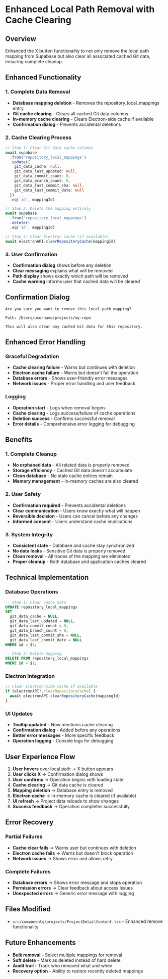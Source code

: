 # Enhanced Local Path Removal with Cache Clearing

## Overview
Enhanced the X button functionality to not only remove the local path mapping from Supabase but also clear all associated cached Git data, ensuring complete cleanup.

## Enhanced Functionality

### 1. **Complete Data Removal**
- **Database mapping deletion** - Removes the repository_local_mappings entry
- **Git cache clearing** - Clears all cached Git data columns
- **In-memory cache clearing** - Clears Electron-side cache if available
- **Confirmation dialog** - Prevents accidental deletions

### 2. **Cache Clearing Process**
```typescript
// Step 1: Clear Git data cache columns
await supabase
  .from('repository_local_mappings')
  .update({
    git_data_cache: null,
    git_data_last_updated: null,
    git_data_commit_count: 0,
    git_data_branch_count: 0,
    git_data_last_commit_sha: null,
    git_data_last_commit_date: null
  })
  .eq('id', mappingId)

// Step 2: Delete the mapping entirely
await supabase
  .from('repository_local_mappings')
  .delete()
  .eq('id', mappingId)

// Step 3: Clear Electron cache (if available)
await electronAPI.clearRepositoryCache(mappingId)
```

### 3. **User Confirmation**
- **Confirmation dialog** shows before any deletion
- **Clear messaging** explains what will be removed
- **Path display** shows exactly which path will be removed
- **Cache warning** informs user that cached data will be cleared

## Confirmation Dialog
```
Are you sure you want to remove this local path mapping?

Path: /Users/username/projects/my-repo

This will also clear any cached Git data for this repository.
```

## Enhanced Error Handling

### Graceful Degradation
- **Cache clearing failure** - Warns but continues with deletion
- **Electron cache failure** - Warns but doesn't fail the operation
- **Database errors** - Shows user-friendly error messages
- **Network issues** - Proper error handling and user feedback

### Logging
- **Operation start** - Logs when removal begins
- **Cache clearing** - Logs success/failure of cache operations
- **Deletion success** - Confirms successful removal
- **Error details** - Comprehensive error logging for debugging

## Benefits

### 1. **Complete Cleanup**
- **No orphaned data** - All related data is properly removed
- **Storage efficiency** - Cached Git data doesn't accumulate
- **Clean database** - No stale cache entries remain
- **Memory management** - In-memory caches are also cleared

### 2. **User Safety**
- **Confirmation required** - Prevents accidental deletions
- **Clear communication** - Users know exactly what will happen
- **Reversible decision** - Users can cancel before any changes
- **Informed consent** - Users understand cache implications

### 3. **System Integrity**
- **Consistent state** - Database and cache stay synchronized
- **No data leaks** - Sensitive Git data is properly removed
- **Clean removal** - All traces of the mapping are eliminated
- **Proper cleanup** - Both database and application caches cleared

## Technical Implementation

### Database Operations
```sql
-- Step 1: Clear cache data
UPDATE repository_local_mappings 
SET 
  git_data_cache = NULL,
  git_data_last_updated = NULL,
  git_data_commit_count = 0,
  git_data_branch_count = 0,
  git_data_last_commit_sha = NULL,
  git_data_last_commit_date = NULL
WHERE id = $1;

-- Step 2: Delete mapping
DELETE FROM repository_local_mappings 
WHERE id = $1;
```

### Electron Integration
```typescript
// Clear Electron-side cache if available
if (electronAPI?.clearRepositoryCache) {
  await electronAPI.clearRepositoryCache(mappingId)
}
```

### UI Updates
- **Tooltip updated** - Now mentions cache clearing
- **Confirmation dialog** - Added before any operations
- **Better error messages** - More specific feedback
- **Operation logging** - Console logs for debugging

## User Experience Flow

1. **User hovers** over local path → X button appears
2. **User clicks X** → Confirmation dialog shows
3. **User confirms** → Operation begins with loading state
4. **Cache clearing** → Git data cache is cleared
5. **Mapping deletion** → Database entry is removed
6. **Electron cache** → In-memory cache is cleared (if available)
7. **UI refresh** → Project data reloads to show changes
8. **Success feedback** → Operation completes successfully

## Error Recovery

### Partial Failures
- **Cache clear fails** → Warns user but continues with deletion
- **Electron cache fails** → Warns but doesn't block operation
- **Network issues** → Shows error and allows retry

### Complete Failures
- **Database errors** → Shows error message and stops operation
- **Permission errors** → Clear feedback about access issues
- **Unexpected errors** → Generic error message with logging

## Files Modified
- `src/components/projects/ProjectDetailContent.tsx` - Enhanced remove functionality

## Future Enhancements
- **Bulk removal** - Select multiple mappings for removal
- **Soft delete** - Mark as deleted instead of hard delete
- **Audit trail** - Track who removed what and when
- **Recovery option** - Ability to restore recently deleted mappings